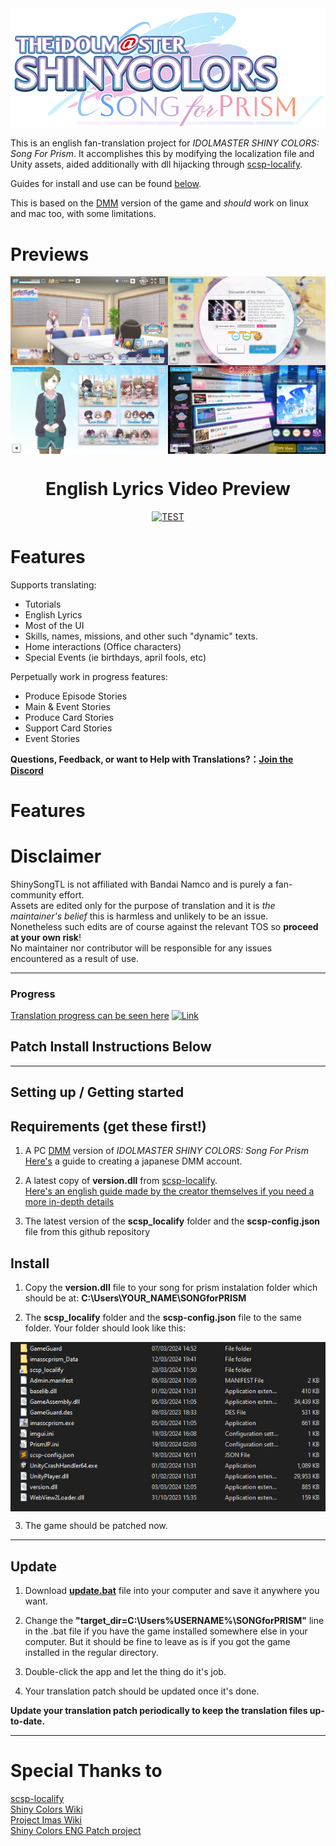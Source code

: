 <img align="center" src=/Images/logo.png>


This is an english fan-translation project for *IDOLMASTER SHINY COLORS: Song For Prism*.
It accomplishes this by modifying the localization file and Unity assets, aided additionally with dll hijacking through [scsp-localify].

Guides for install and use can be found [below](#setting-up--getting-started).

This is based on the [DMM] version of the game and *should* work on linux and mac too, with some limitations.  

# Previews

<img align="center" src=/Images/preview.png>

<div align="center">

# English Lyrics Video Preview
   
[![TEST](https://img.youtube.com/vi/ncYDIzfnt4Y/0.jpg)](https://www.youtube.com/watch?v=ncYDIzfnt4Y)
</div>

# Features
Supports translating:
- Tutorials
- English Lyrics
- Most of the UI
- Skills, names, missions, and other such "dynamic" texts.
- Home interactions (Office characters)
- Special Events (ie birthdays, april fools, etc)

Perpetually work in progress features:
- Produce Episode Stories
- Main & Event Stories
- Produce Card Stories
- Support Card Stories
- Event Stories

<b>Questions, Feedback, or want to Help with Translations?：[Join the Discord](https://discord.gg/qjrK3hu9Vy)</b>

# Features

# Disclaimer
ShinySongTL is not affiliated with Bandai Namco and is purely a fan-community effort.  
Assets are edited only for the purpose of translation and it is *the maintainer's belief* this is harmless and unlikely to be an issue.  
Nonetheless such edits are of course against the relevant TOS so **proceed at your own risk**!  
No maintainer nor contributor will be responsible for any issues encountered as a result of use.

---

### Progress

[Translation progress can be seen here](https://docs.google.com/spreadsheets/d/1-9RUhuyvV8UxiJggC0Y_s_hqDpIk2k6ZXCI7Rc2SmIw/edit?usp=sharing)
[![Link](https://docs.google.com/spreadsheets/d/e/2PACX-1vRC0Ive8sQsOLnDSGu1LSX_w_1q3utZiMgbW77yCB5HMohw9BiwLIahrMPhp49gdZe51-R5U5AAkUwq/pubchart?oid=847311911&format=image)](https://docs.google.com/spreadsheets/d/1-9RUhuyvV8UxiJggC0Y_s_hqDpIk2k6ZXCI7Rc2SmIw/edit?usp=sharing)

## Patch Install Instructions Below  

---

## Setting up / Getting started

## Requirements (get these first!)
1.   A PC [DMM] version of *IDOLMASTER SHINY COLORS: Song For Prism*<br />
     [Here's](https://japancodesupply.com/pages/how-to-create-a-japanese-dmm-com-account) a guide to creating a japanese DMM account.
     
2.   A latest copy of **version.dll** from [scsp-localify]. <br />
     [Here's an english guide made by the creator themselves if you need a more in-depth details](https://github.com/chinosk6/scsp-localify/blob/main/readme_EN.md)

3.   The latest version of the **scsp_localify** folder and the **scsp-config.json** file from this github repository

## Install
1. Copy the **version.dll** file to your song for prism instalation folder which should be at:
**C:\Users\YOUR_NAME\SONGforPRISM**

2. The **scsp_localify** folder and the **scsp-config.json** file to the same folder.
   Your folder should look like this:
<img align="center" src=/Images/example.png>


3. The game should be patched now.

---

## Update
1. Download [**update.bat**](Update.bat) file into your computer and save it anywhere you want.

2. Change the **"target_dir=C:\Users\%USERNAME%\SONGforPRISM"** line in the .bat file if you have the game installed somewhere else in your computer. But it should be fine to leave as is if you got the game installed in the regular directory.

3. Double-click the app and let the thing do it's job. 

4. Your translation patch should be updated once it's done.

**Update your translation patch periodically to keep the translation files up-to-date.**

---

# Special Thanks to
[scsp-localify]  <br />
[Shiny Colors Wiki]  <br />
[Project Imas Wiki]  <br />
[Shiny Colors ENG Patch project] <br />

[Project Imas Wiki]: https://project-imas.wiki/
[Shiny Colors Wiki]: https://shinycolors.wiki/
[scsp-localify]: https://github.com/chinosk6/scsp-localify/releases
[Shiny Colors ENG Patch project]: https://github.com/snowyivu/ShinyColors
[DMM]: https://dmg-shinycolors-song-for-prism.idolmaster-official.jp/

